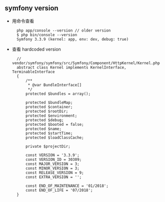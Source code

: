 ## symfony version
- 用命令查看

		php app/console --version // older version
		$ php bin/console --version
		Symfony 3.3.9 (kernel: app, env: dev, debug: true)

	
- 查看 hardcoded version

		// vendor/symfony/symfony/src/Symfony/Component/HttpKernel/Kernel.php
		abstract class Kernel implements KernelInterface, TerminableInterface
		{
		    /**
		     * @var BundleInterface[]
		     */
		    protected $bundles = array();
		
		    protected $bundleMap;
		    protected $container;
		    protected $rootDir;
		    protected $environment;
		    protected $debug;
		    protected $booted = false;
		    protected $name;
		    protected $startTime;
		    protected $loadClassCache;
		
		    private $projectDir;
		
		    const VERSION = '3.3.9';
		    const VERSION_ID = 30309;
		    const MAJOR_VERSION = 3;
		    const MINOR_VERSION = 3;
		    const RELEASE_VERSION = 9;
		    const EXTRA_VERSION = '';
		
		    const END_OF_MAINTENANCE = '01/2018';
		    const END_OF_LIFE = '07/2018';
		}
		